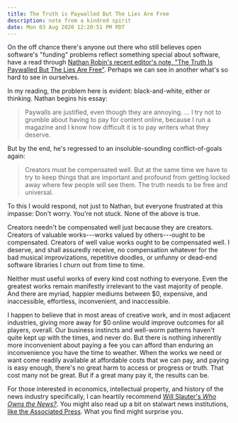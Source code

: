 ```yaml
---
title: The Truth is Paywalled But The Lies Are Free
description: note from a kindred spirit
date: Mon 03 Aug 2020 12:20:51 PM PDT
---
```


On the off chance there's anyone out there who still believes open software's "funding" problems reflect something special about software, have a read through [Nathan Robin's recent editor's note, "The Truth Is Paywalled But The Lies Are Free"](https://www.currentaffairs.org/2020/08/the-truth-is-paywalled-but-the-lies-are-free/).  Perhaps we can see in another what's so hard to see in ourselves.

In my reading, the problem here is evident: black-and-white, either or thinking.  Nathan begins his essay:

> Paywalls are justified, even though they are annoying. ... I try not to grumble about having to pay for content online, because I run a magazine and I know how difficult it is to pay writers what they deserve.

But by the end, he's regressed to an insoluble-sounding conflict-of-goals again:

> Creators must be compensated well.  But at the same time we have to try to keep things that are important and profound from getting locked away where few people will see them.  The truth needs to be free and universal.

To this I would respond, not just to Nathan, but everyone frustrated at this impasse:  Don't worry.  You're not stuck.  None of the above is true.

Creators needn't be compensated well just because they are creators.  Creators of valuable works---works valued by others---ought to be compensated.  Creators of well value works ought to be compensated well.  I deserve, and shall assuredly receive, no compensation whatever for the bad musical improvizations, repetitive doodles, or unfunny or dead-end software libraries I churn out from time to time.

Neither must useful works of every kind cost nothing to everyone.  Even the greatest works remain manifestly irrelevant to the vast majority of people.  And there are myriad, happier mediums between $0, expensive, and inaccessible, effortless, inconvenient, and inaccessible.

I happen to believe that in most areas of creative work, and in most adjacent industries, giving more away for $0 online would improve outcomes for all players, overall.  Our business instincts and well-worm patterns haven't quite kept up with the times, and never do.  But there is nothing inherently more inconvenient about paying a fee you can afford than enduring an inconvenience you have the time to weather.  When the works we need or want come readily available at affordable costs that we can pay, and paying is easy enough, there's no great harm to access or progress or truth.  That cost many not be great.  But if a great many pay it, the results can be.

For those interested in economics, intellectual property, and history of the news industry specifically, I can heartily recommend [Will Slauter's _Who Owns the News?_](https://www.sup.org/books/title/?id=29452).  You might also read up a bit on stalwart news institutions, [like the Associated Press](https://en.wikipedia.org/wiki/Associated_Press).  What you find might surprise you.
